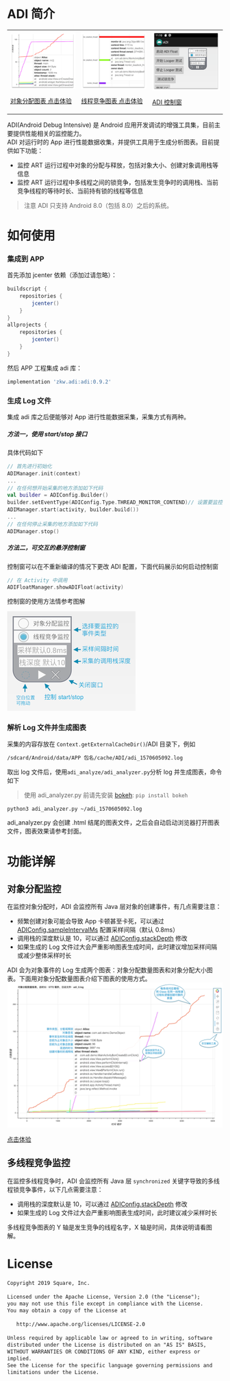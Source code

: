 # ADI 简介

<p>
<table cellspacing="10">
<tr>

  <td>
  <a href="https://zkwlx.github.io/ADI/docs/adi_对象分配.html">
  <img alt="对象分配与释放的样例" src="docs/对象分配与释放.png"  />
    <p/>对象分配图表 点击体验
  </a>

  </td>

  <td>
  <a href="https://zkwlx.github.io/ADI/docs/adi_线程竞争.html">
  <img alt="多线程竞争样例" src="docs/多线程竞争.png" />
    <p/>线程竞争图表 点击体验
  </a>
  </td>

  <td>
  <a href="https://github.com/zkwlx/ADI/blob/master/docs/adi_screenshot.png">
  <img alt="APP 集成样例截图" src="docs/adi_screenshot.png" />
    <p/>ADI 控制窗
  </a>
  </td>

</tr>
</table>
</p>

ADI(Android Debug Intensive) 是 Android 应用开发调试的增强工具集，目前主要提供性能相关的监控能力。  
ADI 对运行时的 App 进行性能数据收集，并提供工具用于生成分析图表。目前提供如下功能：
* 监控 ART 运行过程中对象的分配与释放，包括对象大小、创建对象调用栈等信息
* 监控 ART 运行过程中多线程之间的锁竞争，包括发生竞争时的调用栈、当前竞争线程的等待时长、当前持有锁的线程等信息
> 注意 ADI 只支持 Android 8.0（包括 8.0）之后的系统。
# 如何使用
### 集成到 APP
首先添加 jcenter 依赖（添加过请忽略）：
```gradle
buildscript {
    repositories {
        jcenter()
    }
}
allprojects {
    repositories {
        jcenter()
    }
}
```
然后 APP 工程集成 adi 库：
```gradle
implementation 'zkw.adi:adi:0.9.2'
```
### 生成 Log 文件
集成 adi 库之后便能够对 App 进行性能数据采集，采集方式有两种。
##### 方法一，使用 start/stop 接口
具体代码如下
```kotlin
// 首先进行初始化
ADIManager.init(context)
...
// 在任何想开始采集的地方添加如下代码
val builder = ADIConfig.Builder()
builder.setEventType(ADIConfig.Type.THREAD_MONITOR_CONTEND)// 设置要监控的事件类型
ADIManager.start(activity, builder.build())
...
// 在任何停止采集的地方添加如下代码
ADIManager.stop()
```
##### 方法二，可交互的悬浮控制窗
控制窗可以在不重新编译的情况下更改 ADI 配置，下面代码展示如何启动控制窗
```kotlin
// 在 Activity 中调用
ADIFloatManager.showADIFloat(activity)
```
控制窗的使用方法情参考图解

<img width="300" height="232" alt="控制窗图解" src="docs/adi_float.png" />

### 解析 Log 文件并生成图表
采集的内容存放在 `Context.getExternalCacheDir()`/ADI 目录下，例如
```bash
/sdcard/Android/data/APP 包名/cache/ADI/adi_1570605092.log
```
取出 log 文件后，使用`adi_analyze/adi_analyzer.py`分析 log 并生成图表，命令如下
> 使用 adi_analyzer.py 前请先安装 [bokeh](https://docs.bokeh.org/en/latest/docs/installation.html): `pip install bokeh`
```bash
python3 adi_analyzer.py ~/adi_1570605092.log
```
adi_analyzer.py 会创建 .html 结尾的图表文件，之后会自动启动浏览器打开图表文件，图表效果请参考封面。

# 功能详解
## 对象分配监控
在监控对象分配时，ADI 会监控所有 Java 层对象的创建事件，有几点需要注意：
* 频繁创建对象可能会导致 App 卡顿甚至卡死，可以通过 [ADIConfig.sampleIntervalMs](https://github.com/zkwlx/ADI/blob/master/adi_lib/adi/src/main/java/com/adi/ADIConfig.java#L68) 配置采样间隔（默认 0.8ms）
* 调用栈的深度默认是 10，可以通过 [ADIConfig.stackDepth](https://github.com/zkwlx/ADI/blob/master/adi_lib/adi/src/main/java/com/adi/ADIConfig.java#L68) 修改
* 如果生成的 Log 文件过大会严重影响图表生成时间，此时建议增加采样间隔或减少整体采样时长

ADI 会为对象事件的 Log 生成两个图表：对象分配数量图表和对象分配大小图表。下面用对象分配数量图表介绍下图表的使用方式。
<a href="https://zkwlx.github.io/ADI/docs/adi_对象分配.html">
 <img alt="图表图解" src="docs/对象分配图表图解.png" />
 <p/>点击体验
</a>

## 多线程竞争监控
在监控多线程竞争时，ADI 会监控所有 Java 层 `synchronized` 关键字导致的多线程锁竞争事件，以下几点需要注意：
* 调用栈的深度默认是 10，可以通过 [ADIConfig.stackDepth](https://github.com/zkwlx/ADI/blob/master/adi_lib/adi/src/main/java/com/adi/ADIConfig.java#L68) 修改
* 如果生成的 Log 文件过大会严重影响图表生成时间，此时建议减少采样时长

多线程竞争图表的 Y 轴是发生竞争的线程名字，X 轴是时间，具体说明请看图解。

# License
```
Copyright 2019 Square, Inc.

Licensed under the Apache License, Version 2.0 (the "License");
you may not use this file except in compliance with the License.
You may obtain a copy of the License at

   http://www.apache.org/licenses/LICENSE-2.0

Unless required by applicable law or agreed to in writing, software
distributed under the License is distributed on an "AS IS" BASIS,
WITHOUT WARRANTIES OR CONDITIONS OF ANY KIND, either express or implied.
See the License for the specific language governing permissions and
limitations under the License.
```
